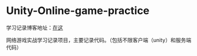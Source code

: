 # Unity-Online-game-practice

学习记录博客地址：[在这](https://blog.csdn.net/weixin_45029839/category_11222011.html?spm=1001.2014.3001.5482)

网络游戏实战学习记录项目，主要记录代码。（包括不限客户端（unity）和服务端代码）

